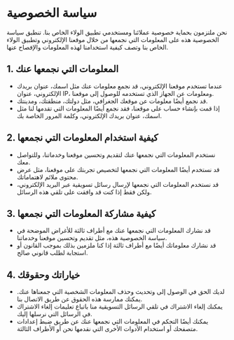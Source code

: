 # سياسة الخصوصية

نحن ملتزمون بحماية خصوصية عملائنا ومستخدمي تطبيق الولاء الخاص بنا. تنطبق سياسة الخصوصية هذه على المعلومات التي نجمعها من خلال موقعنا الإلكتروني وتطبيق الولاء الخاص بنا وتصف كيفية استخدامنا لهذه المعلومات والإفصاح عنها.

## 1. المعلومات التي نجمعها عنك

- عندما تستخدم موقعنا الإلكتروني، قد نجمع معلومات عنك مثل اسمك، عنوان بريدك الإلكتروني، عنوان IP، ومعلومات عن الجهاز الذي تستخدمه للوصول إلى موقعنا.
- قد نجمع أيضًا معلومات عن موقعك الجغرافي، مثل دولتك، منطقتك، ومدينتك.
- إذا قمت بإنشاء حساب على موقعنا، فقد نجمع أيضًا المعلومات التي تقدمها لنا مثل اسمك، عنوان بريدك الإلكتروني، وكلمة المرور الخاصة بك.

## 2. كيفية استخدام المعلومات التي نجمعها

- نستخدم المعلومات التي نجمعها عنك لتقديم وتحسين موقعنا وخدماتنا، وللتواصل معك.
- قد نستخدم أيضًا المعلومات التي نجمعها لتخصيص تجربتك على موقعنا، مثل عرض محتوى ملائم لاهتماماتك.
- قد نستخدم المعلومات التي نجمعها لإرسال رسائل تسويقية عبر البريد الإلكتروني، ولكن فقط إذا كنت قد وافقت على تلقي هذه الرسائل.

## 3. كيفية مشاركة المعلومات التي نجمعها

- قد نشارك المعلومات التي نجمعها عنك مع أطراف ثالثة للأغراض الموضحة في سياسة الخصوصية هذه، مثل تقديم وتحسين موقعنا وخدماتنا.
- قد نشارك معلوماتك أيضًا مع أطراف ثالثة إذا كنا ملزمين بذلك بموجب القانون أو استجابة لطلب قانوني صالح.

## 4. خياراتك وحقوقك

- لديك الحق في الوصول إلى وتحديث وحذف المعلومات الشخصية التي جمعناها عنك. يمكنك ممارسة هذه الحقوق عن طريق الاتصال بنا.
- يمكنك إلغاء الاشتراك في تلقي الرسائل التسويقية منا باتباع تعليمات إلغاء الاشتراك في الرسائل التي نرسلها إليك.
- يمكنك أيضًا التحكم في المعلومات التي نجمعها عنك عن طريق ضبط إعدادات متصفحك أو استخدام الأدوات الأخرى التي نقدمها نحن أو الأطراف الثالثة.
